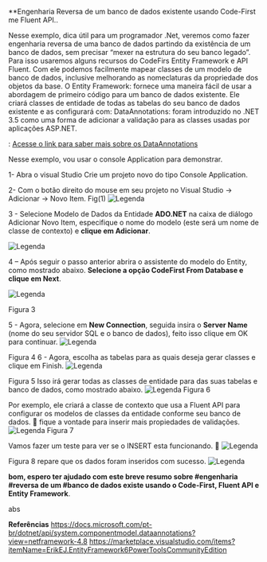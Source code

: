 **Engenharia Reversa de um banco de dados existente usando Code-First me Fluent API..

  
Nesse exemplo, dica útil para  um programador .Net,  veremos como  fazer engenharia reversa de uma banco de dados  partindo da existência de um banco de dados, sem precisar  “mexer na estrutura do seu banco legado”.  Para isso usaremos alguns recursos do CodeFirs Entity Framework e API Fluent. Com ele podemos facilmente mapear classes de um modelo de banco de dados, inclusive melhorando as nomeclaturas da propriedade dos objetos da base.
O Entity Framework: fornece uma maneira fácil de usar a abordagem de primeiro código para um banco de dados existente. Ele criará classes de entidade de todas as tabelas   do seu banco de dados existente e as configurará com: 
DataAnnotations: foram introduzido no .NET 3.5 como uma forma de adicionar a validação para as classes usadas por aplicações ASP.NET. 

 : [Acesse o link para saber mais sobre os DataAnnotations](https://docs.microsoft.com/pt-br/dotnet/api/system.componentmodel.dataannotations?view=netframework-4.8)	 

Nesse exemplo, vou usar o console Application para demonstrar.

1-	Abra o visual Studio  Crie um  projeto novo do tipo Console Application.

2-	Com o botão direito do mouse em seu projeto no Visual Studio -> Adicionar -> Novo Item. Fig(1)
![Legenda](https://i.ibb.co/Z8wsTWM/img1.png)	

3	- Selecione Modelo de Dados da Entidade **ADO.NET** na caixa de diálogo Adicionar Novo Item, especifique o nome do modelo (este será um nome de classe de contexto) e **clique em Adicionar**.

![Legenda](https://i.ibb.co/FhXRxsH/img-2.png)	

4	– Após seguir o passo anterior  abrira o assistente do modelo do Entity, como mostrado abaixo. **Selecione a opção CodeFirst From Database e clique em Next**.

![Legenda](https://i.ibb.co/gvT9VCN/img-3.png)
 
Figura 3

5	- Agora, selecione em **New Connection**, seguida insira o **Server Name** (nome do seu servidor SQL e o banco de dados), feito isso clique em OK para continuar.
![Legenda](https://i.ibb.co/y6j9vJX/img-4.png)

 
Figura 4
6	-  Agora, escolha as tabelas para as quais deseja gerar classes e clique em Finish.
![Legenda](https://i.ibb.co/k4bRcxS/img-5.png)

Figura 5
Isso irá gerar todas as classes de entidade para das suas tabelas e   banco de dados, como mostrado abaixo.
![Legenda](https://i.ibb.co/25zjsG8/img-6.png)
Figura 6

Por exemplo, ele criará  a classe de contexto que usa a Fluent API para configurar os modelos de classes da entidade conforme seu banco de dados. 
   fique a vontade para inserir mais propiedades 
 de validações.
 ![Legenda](https://i.ibb.co/y0m4TkN/img-7.png)
Figura 7

Vamos fazer um teste para ver se o INSERT esta funcionando. 
 ![Legenda](https://i.ibb.co/k3fpBfp/img-8.png)

Figura 8
repare que os dados foram inseridos com sucesso.
 ![Legenda](https://i.ibb.co/1rX0D3p/img-10.png)

**bom, espero ter ajudado com este breve resumo sobre #engenharia #reversa de um #banco de dados existe usando o Code-First, Fluent API e Entity Framework**.

abs
 
**Referências**
https://docs.microsoft.com/pt-br/dotnet/api/system.componentmodel.dataannotations?view=netframework-4.8
https://marketplace.visualstudio.com/items?itemName=ErikEJ.EntityFramework6PowerToolsCommunityEdition















 

 





    
    
